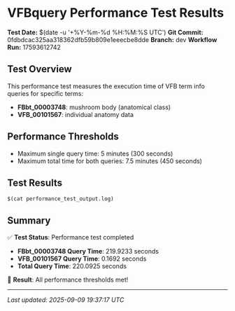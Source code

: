 # VFBquery Performance Test Results

**Test Date:** $(date -u '+%Y-%m-%d %H:%M:%S UTC')
**Git Commit:** 0fdbdcac325aa318362dfb59b809e1eeecbe8dde
**Branch:** dev
**Workflow Run:** 17593612742

## Test Overview

This performance test measures the execution time of VFB term info queries for specific terms:

- **FBbt_00003748**: mushroom body (anatomical class)
- **VFB_00101567**: individual anatomy data

## Performance Thresholds

- Maximum single query time: 5 minutes (300 seconds)
- Maximum total time for both queries: 7.5 minutes (450 seconds)

## Test Results

```
$(cat performance_test_output.log)
```

## Summary

✅ **Test Status**: Performance test completed

- **FBbt_00003748 Query Time**: 219.9233 seconds
- **VFB_00101567 Query Time**: 0.1692 seconds
- **Total Query Time**: 220.0925 seconds

🎉 **Result**: All performance thresholds met!

---
*Last updated: 2025-09-09 19:37:17 UTC*
